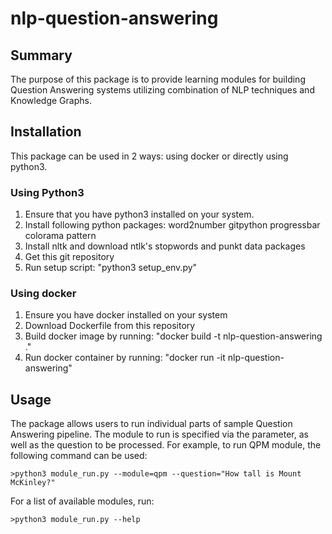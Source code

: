 # nlp-question-answering
## Summary
The purpose of this package is to provide learning modules for building Question Answering systems
utilizing combination of NLP techniques and Knowledge Graphs.

## Installation
This package can be used in 2 ways: using docker or directly using python3.

### Using Python3
1. Ensure that you have python3 installed on your system.
2. Install following python packages: word2number gitpython progressbar colorama pattern
3. Install nltk and download ntlk's stopwords and punkt data packages
4. Get this git repository
5. Run setup script: "python3 setup_env.py"

### Using docker 
1. Ensure you have docker installed on your system
2. Download Dockerfile from this repository
3. Build docker image by running: "docker build -t nlp-question-answering ."
4. Run docker container by running: "docker run -it nlp-question-answering"

## Usage
The package allows users to run individual parts of sample Question Answering pipeline. 
The module to run is specified via the parameter, as well as the question to be processed.
For example, to run QPM module, the following command can be used:
```
>python3 module_run.py --module=qpm --question="How tall is Mount McKinley?"
```
For a list of available modules, run:
```
>python3 module_run.py --help
```